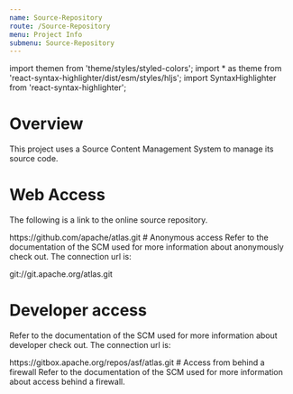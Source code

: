 ```yaml
---
name: Source-Repository
route: /Source-Repository
menu: Project Info
submenu: Source-Repository 
---
```


import  themen  from 'theme/styles/styled-colors';
import  * as theme  from 'react-syntax-highlighter/dist/esm/styles/hljs';
import SyntaxHighlighter from 'react-syntax-highlighter';

# Overview

This project uses a Source Content Management System to manage its source code.

# Web Access
The following is a link to the online source repository.

<SyntaxHighlighter wrapLines={true} language="html" style={theme.dark}>
https://github.com/apache/atlas.git
</SyntaxHighlighter>
# Anonymous access
Refer to the documentation of the SCM used for more information about anonymously check out. The connection url is:

git://git.apache.org/atlas.git
# Developer access
Refer to the documentation of the SCM used for more information about developer check out. The connection url is:

<SyntaxHighlighter wrapLines={true} language="html" style={theme.dark}>
https://gitbox.apache.org/repos/asf/atlas.git
</SyntaxHighlighter>
# Access from behind a firewall
Refer to the documentation of the SCM used for more information about access behind a firewall.

